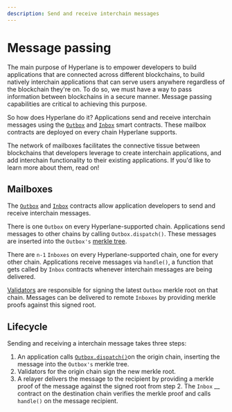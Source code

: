 ```yaml
---
description: Send and receive interchain messages
---
```


# Message passing

The main purpose of Hyperlane is to empower developers to build applications that are connected across different blockchains, to build natively interchain applications that can serve users anywhere regardless of the blockchain they're on. To do so, we must have a way to pass information between blockchains in a secure manner. Message passing capabilities are critical to achieving this purpose.

So how does Hyperlane do it? Applications send and receive interchain messages using the [`Outbox`](outbox.md) and [`Inbox`](inbox.md) smart contracts. These mailbox contracts are deployed on every chain Hyperlane supports.

The network of mailboxes facilitates the connective tissue between blockchains that developers leverage to create interchain applications, and add interchain functionality to their existing applications. If you'd like to learn more about them, read on!&#x20;

## Mailboxes

The [`Outbox`](outbox.md) and [`Inbox`](inbox.md) contracts allow application developers to send and receive interchain messages.

There is one `Outbox` on every Hyperlane-supported chain. Applications send messages to other chains by calling `Outbox.dispatch()`. These messages are inserted into the `Outbox's` [merkle tree](https://en.wikipedia.org/wiki/Merkle\_tree).

There are `n-1` `Inboxes` on every Hyperlane-supported chain, one for every other chain. Applications receive messages via `handle()`, a function that gets called by `Inbox` contracts whenever interchain messages are being delivered.

[Validators](../agents/validators.md) are responsible for signing the latest `Outbox` merkle root on that chain. Messages can be delivered to remote `Inboxes` by providing merkle proofs against this signed root.

## Lifecycle

Sending and receiving a interchain message takes three steps:

1. An application calls [`Outbox.dispatch()`](outbox.md#dispatch)on the origin chain, inserting the message into the `Outbox's` merkle tree.
2. Validators for the origin chain sign the new merkle root.
3. A relayer delivers the message to the recipient by providing a merkle proof of the message against the signed root from step 2. The `Inbox` __ contract on the destination chain verifies the merkle proof and calls `handle()` on the message recipient.
